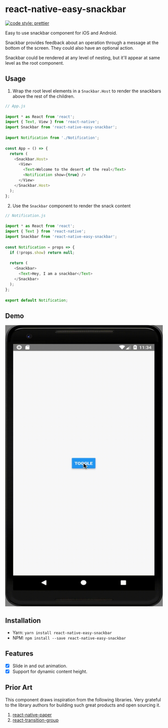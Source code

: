 # react-native-easy-snackbar

[![code style: prettier](https://img.shields.io/badge/code_style-prettier-ff69b4.svg?style=flat-square)](https://github.com/prettier/prettier)

Easy to use snackbar component for iOS and Android.

Snackbar provides feedback about an operation through a message at the bottom of the screen. They could also have an optional action.

Snackbar could be rendered at any level of nesting, but it'll appear at same level as the root component.

## Usage

1. Wrap the root level elements in a `Snackbar.Host` to render the snackbars above the rest of the children.

```js
// App.js

import * as React from 'react';
import { Text, View } from 'react-native';
import Snackbar from 'react-native-easy-snackbar';

import Notification from './Notification';

const App = () => {
  return (
    <Snackbar.Host>
      <View>
        <Text>Welcome to the desert of the real</Text>
        <Notification show={true} />
      </View>
    </Snackbar.Host>
  );
};
```

2. Use the `Snackbar` component to render the snack content

```js
// Notification.js

import * as React from 'react';
import { Text } from 'react-native';
import Snackbar from 'react-native-easy-snackbar';

const Notification = props => {
  if (!props.show) return null;

  return (
    <Snackbar>
      <Text>Hey, I am a snackbar</Text>
    </Snackbar>
  );
};

export default Notification;
```

## Demo

![](./rn-snackbar.gif)

## Installation

- Yarn: `yarn install react-native-easy-snackbar`
- NPM: `npm install --save react-native-easy-snackbar`

## Features

- [x] Slide in and out animation.
- [x] Support for dynamic content height.

## Prior Art

This component draws inspiration from the following libraries. Very grateful to the library authors for building such great products and open sourcing it.

1. [react-native-paper](https://github.com/callstack/react-native-paper)
2. [react-transition-group](https://github.com/reactjs/react-transition-group)
